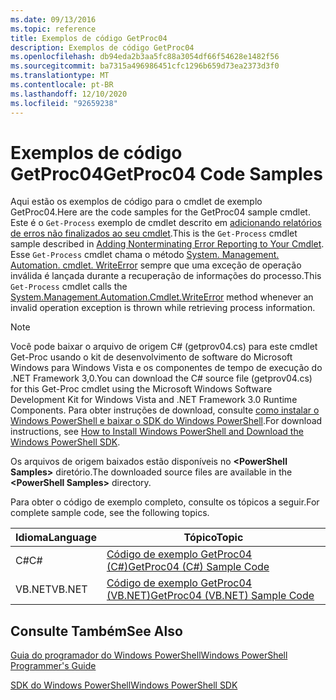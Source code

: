 ```yaml
---
ms.date: 09/13/2016
ms.topic: reference
title: Exemplos de código GetProc04
description: Exemplos de código GetProc04
ms.openlocfilehash: db94eda2b3aa5fc88a3054df66f54628e1482f56
ms.sourcegitcommit: ba7315a496986451cfc1296b659d73ea2373d3f0
ms.translationtype: MT
ms.contentlocale: pt-BR
ms.lasthandoff: 12/10/2020
ms.locfileid: "92659238"
---
```

# <a name="getproc04-code-samples"></a><span data-ttu-id="d2e49-103">Exemplos de código GetProc04</span><span class="sxs-lookup"><span data-stu-id="d2e49-103">GetProc04 Code Samples</span></span>

<span data-ttu-id="d2e49-104">Aqui estão os exemplos de código para o cmdlet de exemplo GetProc04.</span><span class="sxs-lookup"><span data-stu-id="d2e49-104">Here are the code samples for the GetProc04 sample cmdlet.</span></span> <span data-ttu-id="d2e49-105">Este é o `Get-Process` exemplo de cmdlet descrito em [adicionando relatórios de erros não finalizados ao seu cmdlet](../cmdlet/adding-non-terminating-error-reporting-to-your-cmdlet.md).</span><span class="sxs-lookup"><span data-stu-id="d2e49-105">This is the `Get-Process` cmdlet sample described in [Adding Nonterminating Error Reporting to Your Cmdlet](../cmdlet/adding-non-terminating-error-reporting-to-your-cmdlet.md).</span></span> <span data-ttu-id="d2e49-106">Esse `Get-Process` cmdlet chama o método [System. Management. Automation. cmdlet. WriteError](/dotnet/api/System.Management.Automation.Cmdlet.WriteError) sempre que uma exceção de operação inválida é lançada durante a recuperação de informações do processo.</span><span class="sxs-lookup"><span data-stu-id="d2e49-106">This `Get-Process` cmdlet calls the [System.Management.Automation.Cmdlet.WriteError](/dotnet/api/System.Management.Automation.Cmdlet.WriteError) method whenever an invalid operation exception is thrown while retrieving process information.</span></span>

> [!NOTE]
> <span data-ttu-id="d2e49-107">Você pode baixar o arquivo de origem C# (getprov04.cs) para este cmdlet Get-Proc usando o kit de desenvolvimento de software do Microsoft Windows para Windows Vista e os componentes de tempo de execução do .NET Framework 3,0.</span><span class="sxs-lookup"><span data-stu-id="d2e49-107">You can download the C# source file (getprov04.cs) for this Get-Proc cmdlet using the Microsoft Windows Software Development Kit for Windows Vista and .NET Framework 3.0 Runtime Components.</span></span> <span data-ttu-id="d2e49-108">Para obter instruções de download, consulte [como instalar o Windows PowerShell e baixar o SDK do Windows PowerShell](/powershell/scripting/developer/installing-the-windows-powershell-sdk).</span><span class="sxs-lookup"><span data-stu-id="d2e49-108">For download instructions, see [How to Install Windows PowerShell and Download the Windows PowerShell SDK](/powershell/scripting/developer/installing-the-windows-powershell-sdk).</span></span>
>
> <span data-ttu-id="d2e49-109">Os arquivos de origem baixados estão disponíveis no **\<PowerShell Samples>** diretório.</span><span class="sxs-lookup"><span data-stu-id="d2e49-109">The downloaded source files are available in the **\<PowerShell Samples>** directory.</span></span>

<span data-ttu-id="d2e49-110">Para obter o código de exemplo completo, consulte os tópicos a seguir.</span><span class="sxs-lookup"><span data-stu-id="d2e49-110">For complete sample code, see the following topics.</span></span>

|<span data-ttu-id="d2e49-111">Idioma</span><span class="sxs-lookup"><span data-stu-id="d2e49-111">Language</span></span>|<span data-ttu-id="d2e49-112">Tópico</span><span class="sxs-lookup"><span data-stu-id="d2e49-112">Topic</span></span>|
|--------------|-----------|
|<span data-ttu-id="d2e49-113">C#</span><span class="sxs-lookup"><span data-stu-id="d2e49-113">C#</span></span>|[<span data-ttu-id="d2e49-114">Código de exemplo GetProc04 (C#)</span><span class="sxs-lookup"><span data-stu-id="d2e49-114">GetProc04 (C#) Sample Code</span></span>](./getproc04-csharp-sample-code.md)|
|<span data-ttu-id="d2e49-115">VB.NET</span><span class="sxs-lookup"><span data-stu-id="d2e49-115">VB.NET</span></span>|[<span data-ttu-id="d2e49-116">Código de exemplo GetProc04 (VB.NET)</span><span class="sxs-lookup"><span data-stu-id="d2e49-116">GetProc04 (VB.NET) Sample Code</span></span>](./getproc04-vb-net-sample-code.md)|

## <a name="see-also"></a><span data-ttu-id="d2e49-117">Consulte Também</span><span class="sxs-lookup"><span data-stu-id="d2e49-117">See Also</span></span>

[<span data-ttu-id="d2e49-118">Guia do programador do Windows PowerShell</span><span class="sxs-lookup"><span data-stu-id="d2e49-118">Windows PowerShell Programmer's Guide</span></span>](./windows-powershell-programmer-s-guide.md)

[<span data-ttu-id="d2e49-119">SDK do Windows PowerShell</span><span class="sxs-lookup"><span data-stu-id="d2e49-119">Windows PowerShell SDK</span></span>](../windows-powershell-reference.md)
